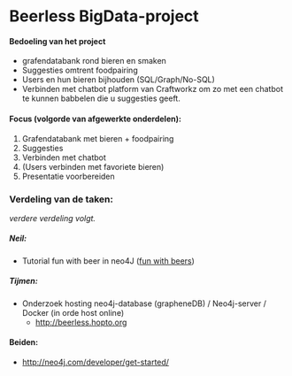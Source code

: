 # Beerless BigData-project

#### Bedoeling van het project

- grafendatabank rond bieren en smaken
- Suggesties omtrent foodpairing
- Users en hun bieren bijhouden (SQL/Graph/No-SQL)
- Verbinden met chatbot platform van Craftworkz om zo met een chatbot te kunnen babbelen die u suggesties geeft.

#### Focus (volgorde van afgewerkte onderdelen):

1. Grafendatabank met bieren + foodpairing
2. Suggesties
3. Verbinden met chatbot
4. (Users verbinden met favoriete bieren)
5. Presentatie voorbereiden

### Verdeling van de taken:

*verdere verdeling volgt.*

##### Neil:

- Tutorial fun with beer in neo4J ([fun with beers](https://neo4j.com/blog/fun-with-beer-and-graphs/))

##### Tijmen:

- Onderzoek hosting neo4j-database (grapheneDB) / Neo4j-server / Docker (in orde host online)
  - http://beerless.hopto.org



#### Beiden:

- http://neo4j.com/developer/get-started/


